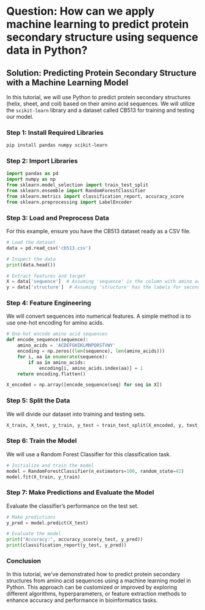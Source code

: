# Question: How can we apply machine learning to predict protein secondary structure using sequence data in Python?

## Solution: Predicting Protein Secondary Structure with a Machine Learning Model

In this tutorial, we will use Python to predict protein secondary structures (helix, sheet, and coil) based on their amino acid sequences. We will utilize the `scikit-learn` library and a dataset called CB513 for training and testing our model.

### Step 1: Install Required Libraries

```bash
pip install pandas numpy scikit-learn
```

### Step 2: Import Libraries

```python
import pandas as pd
import numpy as np
from sklearn.model_selection import train_test_split
from sklearn.ensemble import RandomForestClassifier
from sklearn.metrics import classification_report, accuracy_score
from sklearn.preprocessing import LabelEncoder
```

### Step 3: Load and Preprocess Data

For this example, ensure you have the CB513 dataset ready as a CSV file.

```python
# Load the dataset
data = pd.read_csv('cb513.csv')

# Inspect the data
print(data.head())

# Extract features and target
X = data['sequence']  # Assuming 'sequence' is the column with amino acid sequences
y = data['structure']  # Assuming 'structure' has the labels for secondary structure
```

### Step 4: Feature Engineering

We will convert sequences into numerical features. A simple method is to use one-hot encoding for amino acids.

```python
# One-hot encode amino acid sequences
def encode_sequence(sequence):
    amino_acids = 'ACDEFGHIKLMNPQRSTVWY'
    encoding = np.zeros((len(sequence), len(amino_acids)))
    for i, aa in enumerate(sequence):
        if aa in amino_acids:
            encoding[i, amino_acids.index(aa)] = 1
    return encoding.flatten()

X_encoded = np.array([encode_sequence(seq) for seq in X])
```

### Step 5: Split the Data

We will divide our dataset into training and testing sets.

```python
X_train, X_test, y_train, y_test = train_test_split(X_encoded, y, test_size=0.2, random_state=42)
```

### Step 6: Train the Model

We will use a Random Forest Classifier for this classification task.

```python
# Initialize and train the model
model = RandomForestClassifier(n_estimators=100, random_state=42)
model.fit(X_train, y_train)
```

### Step 7: Make Predictions and Evaluate the Model

Evaluate the classifier’s performance on the test set.

```python
# Make predictions
y_pred = model.predict(X_test)

# Evaluate the model
print("Accuracy:", accuracy_score(y_test, y_pred))
print(classification_report(y_test, y_pred))
```

### Conclusion

In this tutorial, we've demonstrated how to predict protein secondary structures from amino acid sequences using a machine learning model in Python. This approach can be customized or improved by exploring different algorithms, hyperparameters, or feature extraction methods to enhance accuracy and performance in bioinformatics tasks.